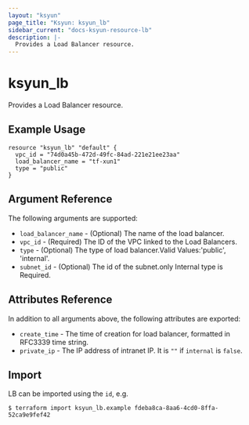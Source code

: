 ```yaml
---
layout: "ksyun"
page_title: "Ksyun: ksyun_lb"
sidebar_current: "docs-ksyun-resource-lb"
description: |-
  Provides a Load Balancer resource.
---
```


# ksyun_lb

Provides a Load Balancer resource.

## Example Usage

```hcl
resource "ksyun_lb" "default" {
  vpc_id = "74d0a45b-472d-49fc-84ad-221e21ee23aa"
  load_balancer_name = "tf-xun1"
  type = "public"
}
```

## Argument Reference

The following arguments are supported:

* `load_balancer_name` - (Optional) The name of the load balancer. 
* `vpc_id` - (Required) The ID of the VPC linked to the Load Balancers.
* `type` - (Optional) The type of load balancer.Valid Values:'public', 'internal'.
* `subnet_id` - (Optional) The id of the subnet.only Internal type is Required.


## Attributes Reference

In addition to all arguments above, the following attributes are exported:

* `create_time` - The time of creation for load balancer, formatted in RFC3339 time string.
* `private_ip` - The IP address of intranet IP. It is `""` if `internal` is `false`.

## Import

LB can be imported using the `id`, e.g.

```
$ terraform import ksyun_lb.example fdeba8ca-8aa6-4cd0-8ffa-52ca9e9fef42
```
